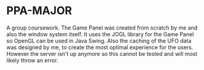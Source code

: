 # PPA-MAJOR

A group coursework. The Game Panel was created from scratch by me and also the window system itself.
It uses the JOGL library for the Game Panel so OpenGL can be used in Java Swing. Also the caching of
the UFO data was designed by me, to create the most optimal experience for the users. However the server
isn't up anymore so this cannot be tested and will most likely throw an error.
